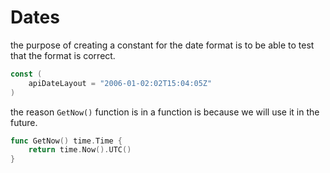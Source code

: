 # Dates 



the purpose of creating a constant for the date format is to be able to test that the format is correct.
``` Go
const (
	apiDateLayout = "2006-01-02:02T15:04:05Z"
)
```

the reason `GetNow()` function is in a function is because we will use it in the future. 
``` Go 
func GetNow() time.Time {
	return time.Now().UTC()
}
```


